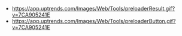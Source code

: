 * https://app.uptrends.com/Images/Web/Tools/preloaderResult.gif?v=7CA905241E
* https://app.uptrends.com/Images/Web/Tools/preloaderButton.gif?v=7CA905241E
